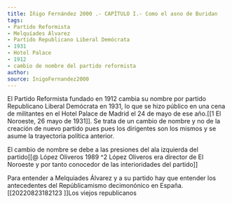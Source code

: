 ```yaml
---
title: Iñigo Fernández 2000 .- CAPÍTULO I.- Como el asno de Buridan
tags: 
- Partido Reformista
- Melquíades Álvarez
- Partido Republicano Liberal Demócrata
- 1931
- Hotel Palace
- 1912
- cambio de nombre del partido reformista
author: 
source: InigoFernandez2000
---
```


El Partido Reformista fundado en 1912 cambia su nombre por partido Republicano Liberal Demócrata en 1931, lo que se hizo público en una cena de militantes en el Hotel Palace de Madrid el 24 de mayo de ese año.[[1 El Noroeste, 26 mayo de 1931]]. Se trata de un cambio de nombre y no de la creación de nuevo partido pues pues los dirigentes son los mismos y se asume la trayectoria política anterior.

El cambio de nombre se debe a las presiones del ala izquierda del partido[[@ López Oliveros 1989 ^2 López Oliveros era director de El Noroeste y por tanto conocedor de las interioridades del partido]]

Para entender a Melquiades Álvarez y a su partido hay que entender los antecedentes del Repúblicamismo decimonónico en España.
[[20220823182123 ]]Los viejos republicanos
